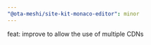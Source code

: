 ```yaml
---
"@ota-meshi/site-kit-monaco-editor": minor
---
```


feat: improve to allow the use of multiple CDNs
